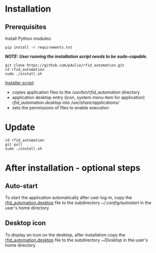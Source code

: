 # Installation

## Prerequisites

Install Python modules:
```shell
pip install -r requirements.txt
```

**_NOTE: User running the installation script needs to be sudo-capable._** 

```shell
git clone https://github.com/p4ulie/rfid_automation.git
cd rfid_automation
sudo ./install.sh
```

[Installer script](install.sh):
* copies application files to the _/usr/bin/rfid_automation_ directory
* application desktop entry (icon, system menu item for application) _rfid_automation.desktop_ into _/usr/share/applications/_
* sets the permissions of files to enable execution

# Update

```shell
cd rfid_automation
git pull
sudo ./install.sh
```

# After installation - optional steps

## Auto-start

To start the application automatically after user log-in, copy the [rfid_automation.desktop](rfid_automation.desktop) file to the subdirectory
_~/.config/autostart_ in the user's home directory

## Desktop icon

To display an icon on the desktop, after installation copy the [rfid_automation.desktop](rfid_automation.desktop) file to the subdirectory
_~/Desktop_ in the user's home directory
